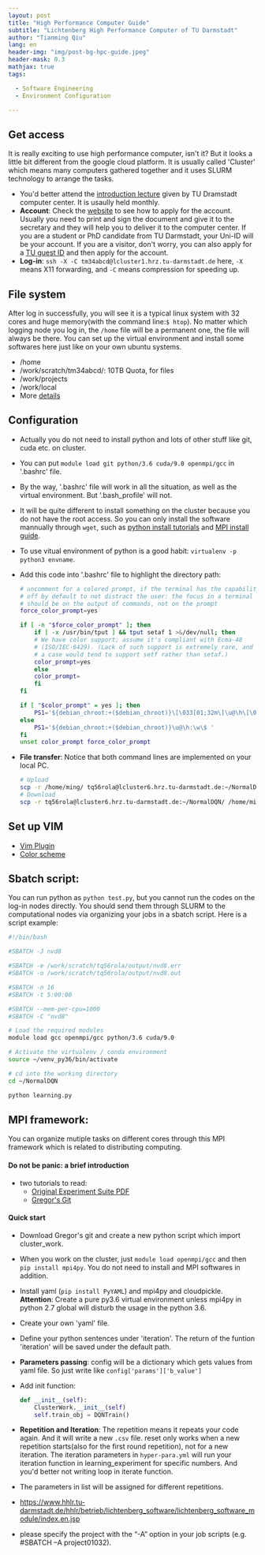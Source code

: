 ```yaml
---
layout: post
title: "High Performance Computer Guide"
subtitle: "Lichtenberg High Performance Computer of TU Darmstadt"
author: "Tianming Qiu"
lang: en
header-img: "img/post-bg-hpc-guide.jpeg"
header-mask: 0.3
mathjax: true
tags:

  - Software Engineering
  - Environment Configuration

---
```

## Get access
It is really exciting to use high performance computer, isn't it? But it looks a little bit different from the google cloud platform. It is usually called 'Cluster' which means many computers gathered together and it uses SLURM technology to arrange the tasks.
- You'd better attend the [introduction lecture](https://www.hhlr.tu-darmstadt.de/hhlr/startseite_news_details_hhlr_58432.en.jsp) given by TU Dramstadt computer center. It is usaully held monthly.
- **Account**: Check the [website](https://www.hhlr.tu-darmstadt.de/hhlr/zugang/nutzungsantrag/nutzungsrantrag.en.jsp) to see how to apply for the account. Usually you need to print and sign the document and give it to the secretary and they will help you to deliver it to the computer center. If you are a student or PhD candidate from TU Darmstadt, your Uni-ID will be your account. If you are a visitor, don't worry, you can also apply for a [TU guest ID](https://www.hrz.tu-darmstadt.de/id/tuid/index.en.jsp) and then apply for the account. 
- **Log-in**: `ssh -X -C tm34abcd@lcluster1.hrz.tu-darmstadt.de` here, `-X` means X11 forwarding, and `-C` means compression for speeding up.

## File system
After log in successfully, you will see it is a typical linux system with 32 cores and huge memory(with the command line:`$ htop`). No matter which logging node you log in, the `/home` file will be a permanent one, the file will always be there. You can set up the virtual environment and install some softwares here just like on your own ubuntu systems. 
- /home
- /work/scratch/tm34abcd/: 10TB Quota, for files
- /work/projects
- /work/local
- More [details](https://www.hhlr.tu-darmstadt.de/hhlr/arbeit_auf_dem_cluster/dateisysteme_lichtenbergrechner_2/index.en.jsp)

## Configuration
- Actually you do not need to install python and lots of other stuff like git, cuda etc. on cluster.
- You can put `module load git python/3.6 cuda/9.0 openmpi/gcc` in '.bashrc' file.
- By the way, '.bashrc' file will work in all the situation, as well as the virtual environment. But '.bash_profile' will not.
- It will be quite different to install something on the cluster because you do not have the root access. So you can only install the software mannually through `wget`, such as [python install tutorials](https://www.godaddy.com/garage/how-to-install-and-configure-python-on-a-hosted-server/) and [MPI install guide](http://lsi.ugr.es/jmantas/pdp/ayuda/datos/instalaciones/Install_OpenMPI_en.pdf).
- To use vitual environment of python is a good habit: `virtualenv -p python3 envname`.
- Add this code into '.bashrc' file to highlight the directory path:
  ```sh
  # uncomment for a colored prompt, if the terminal has the capability; turned
  # off by default to not distract the user: the focus in a terminal window
  # should be on the output of commands, not on the prompt
  force_color_prompt=yes

  if [ -n "$force_color_prompt" ]; then
      if [ -x /usr/bin/tput ] && tput setaf 1 >&/dev/null; then
	  # We have color support; assume it's compliant with Ecma-48
	  # (ISO/IEC-6429). (Lack of such support is extremely rare, and such
	  # a case would tend to support setf rather than setaf.)
	  color_prompt=yes
      else
	  color_prompt=
      fi
  fi

  if [ "$color_prompt" = yes ]; then
      PS1='${debian_chroot:+($debian_chroot)}\[\033[01;32m\]\u@\h\[\033[00m\]:\[\033[01;34m\]\w\[\033[00m\]\$ '
  else
      PS1='${debian_chroot:+($debian_chroot)}\u@\h:\w\$ '
  fi
  unset color_prompt force_color_prompt
  ```
- **File transfer**: Notice that both command lines are implemented on your local PC.

  ```sh
  # Upload
  scp -r /home/ming/ tq56rola@lcluster6.hrz.tu-darmstadt.de:~/NormalDQN/
  # Download
  scp -r tq56rola@lcluster6.hrz.tu-darmstadt.de:~/NormalDQN/ /home/ming/
  ```

## Set up VIM
- [Vim Plugin](https://www.jianshu.com/p/f0513d18742a)
- [Color scheme](https://github.com/morhetz/gruvbox/wiki/Terminal-specific)

## Sbatch script:
You can run python as `python test.py`, but you cannot run the codes on the log-in nodes directly. You should send them through SLURM to the computational nodes via organizing your jobs in a sbatch script. Here is a script example:

```sh
#!/bin/bash

#SBATCH -J nvd8

#SBATCH -e /work/scratch/tq56rola/output/nvd8.err
#SBATCH -o /work/scratch/tq56rola/output/nvd8.out

#SBATCH -n 16
#SBATCH -t 5:00:00

#SBATCH --mem-per-cpu=1000
#SBATCH -C "nvd8"

# Load the required modules
module load gcc openmpi/gcc python/3.6 cuda/9.0

# Activate the virtualenv / conda environment
source ~/venv_py36/bin/activate

# cd into the working directory
cd ~/NormalDQN

python learning.py
```

## MPI framework:
You can organize mutiple tasks on different cores through this MPI framework which is related to distributing computing.
#### Do not be panic: a brief introduction
- two tutorials to read:
  - [Original Experiment Suite PDF](https://github.com/rueckstiess/expsuite/blob/master/documentation.pdf)
  - [Gregor's Git](https://github.com/gregorgebhardt/cluster_work)

#### Quick start
- Download Gregor's git and create a new python script which import cluster_work.

- When you work on the cluster, just `module load openmpi/gcc` and then `pip install mpi4py`. You do not need to install and MPI softwares in addition.

- Install yaml (`pip install PyYAML`) and mpi4py and cloudpickle. **Attention**: Create a pure py3.6 virtual  environment unless mpi4py in python 2.7 global will disturb the usage in the python 3.6. 

- Create your own 'yaml' file.

- Define your python sentences under 'iteration'. The return of the funtion 'iteration' will be saved under the default path.

- **Parameters passing**: config will be a dictionary which gets values from yaml file. So just write like `config['params']['b_value']`

- Add init function:
  ```python
  def __init__(self):
      ClusterWork.__init__(self)
      self.train_obj = DQNTrain()
  ```

- **Repetition and Iteration**: The repetition means it repeats your code again. And it will write a new `.csv` file. reset only works when a new repetition starts(also for the first round repetition),  not for a new iteration. The iteration parameters in `hyper-para.yml` will run your iteration function in learning_experiment for specific numbers. And you'd  better not writing loop in iterate function.

- The parameters in list will be assigned for different repetitions.

- <https://www.hhlr.tu-darmstadt.de/hhlr/betrieb/lichtenberg_software/lichtenberg_software_module/index.en.jsp>

- please specify the project with the “-A” option in your job scripts (e.g. #SBATCH –A project01032).
